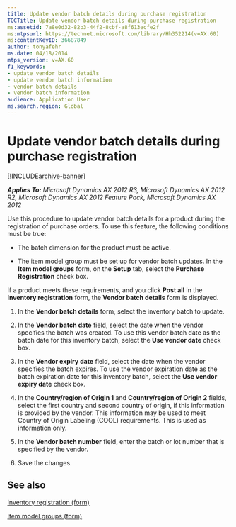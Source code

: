```yaml
---
title: Update vendor batch details during purchase registration
TOCTitle: Update vendor batch details during purchase registration
ms:assetid: 7a8e0d32-82b3-44f2-8cbf-a8f613ecfe2f
ms:mtpsurl: https://technet.microsoft.com/library/Hh352214(v=AX.60)
ms:contentKeyID: 36687849
author: tonyafehr
ms.date: 04/18/2014
mtps_version: v=AX.60
f1_keywords:
- update vendor batch details
- update vendor batch information
- vendor batch details
- vendor batch information
audience: Application User
ms.search.region: Global
---
```


# Update vendor batch details during purchase registration 


[!INCLUDE[archive-banner](includes/archive-banner.md)]


_**Applies To:** Microsoft Dynamics AX 2012 R3, Microsoft Dynamics AX 2012 R2, Microsoft Dynamics AX 2012 Feature Pack, Microsoft Dynamics AX 2012_

Use this procedure to update vendor batch details for a product during the registration of purchase orders. To use this feature, the following conditions must be true:

  - The batch dimension for the product must be active.

  - The item model group must be set up for vendor batch updates. In the **Item model groups** form, on the **Setup** tab, select the **Purchase Registration** check box.

If a product meets these requirements, and you click **Post all** in the **Inventory registration** form, the **Vendor batch details** form is displayed.

1.  In the **Vendor batch details** form, select the inventory batch to update.

2.   In the **Vendor batch date** field, select the date when the vendor specifies the batch was created. To use this vendor batch date as the batch date for this inventory batch, select the **Use vendor date** check box.

3.  In the **Vendor expiry date** field, select the date when the vendor specifies the batch expires. To use the vendor expiration date as the batch expiration date for this inventory batch, select the **Use vendor expiry date** check box.

4.  In the **Country/region of Origin 1** and **Country/region of Origin 2** fields, select the first country and second country of origin, if this information is provided by the vendor. This information may be used to meet Country of Origin Labeling (COOL) requirements. This is used as information only.

5.  In the **Vendor batch number** field, enter the batch or lot number that is specified by the vendor.

6.  Save the changes.

## See also

[Inventory registration (form)](https://technet.microsoft.com/library/aa615731\(v=ax.60\))

[Item model groups (form)](https://technet.microsoft.com/library/aa577092\(v=ax.60\))

  



